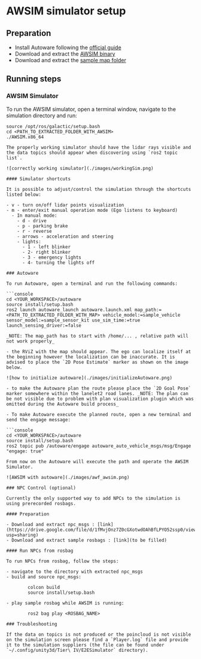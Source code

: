 # AWSIM simulator setup

## Preparation

- Install Autoware following the [official guide](https://autowarefoundation.github.io/autoware-documentation/main/installation/autoware/source-installation/)
- Download and extract the [AWSIM binary](https://drive.google.com/file/d/1jgB_A5cSso9dzcNffQYthe07GG07QLQh/view?usp=sharing)
- Download and extract the [sample map folder](https://drive.google.com/file/d/1vGFI0o0zQ-gRZYqKrPbnrtCN3c3-92Fy/view?usp=sharing)

## Running steps

### AWSIM Simulator

To run the AWSIM simulator, open a terminal window, navigate to the simulation directory and run:

```console
source /opt/ros/galactic/setup.bash
cd <PATH_TO_EXTRACTED_FOLDER_WITH_AWSIM>
./AWSIM.x86_64

The properly working simulator should have the lidar rays visible and the data topics should appear when discovering using `ros2 topic list`.

![correctly working simulator](./images/workingSim.png)

#### Simulator shortcuts

It is possible to adjust/control the simulation through the shortcuts listed below:

- v - turn on/off lidar points visualization
- m - enter/exit manual operation mode (Ego listens to keyboard)
  - In manual mode:
    - d - drive
    - p - parking brake
    - r - reverse
    - arrows - acceleration and steering
    - lights:
      - 1 - left blinker
      - 2- right blinker
      - 3 - emergency lights
      - 4- turning the lights off

### Autoware

To run Autoware, open a terminal and run the following commands:

```console
cd <YOUR_WORKSPACE>/autoware
source install/setup.bash
ros2 launch autoware_launch autoware.launch.xml map_path:=<PATH_TO_EXTRACTED_FOLDER_WITH_MAP> vehicle_model:=sample_vehicle sensor_model:=sample_sensor_kit use_sim_time:=true launch_sensing_driver:=false

_NOTE: The map_path has to start with /home/... , relative path will not work properly_

- the RViZ with the map should appear. The ego can localize itself at the beginning however the localization can be inaccurate. It is advised to place the `2D Pose Estimate` marker as shown on the image below.

![how to initialize autoware](./images/initializeAutoware.png)

- to make the Autoware plan the route please place the `2D Goal Pose` marker somewhere within the lanelet2 road lanes. _NOTE: The plan can be not visible due to problem with plan visualization plugin which was omitted during the Autoware build process_

- To make Autoware execute the planned route, open a new terminal and send the engage message:

```console
cd <YOUR_WORKSPACE>/autoware
source install/setup.bash
ros2 topic pub /autoware/engage autoware_auto_vehicle_msgs/msg/Engage "engage: true"

From now on the Autoware will execute the path and operate the AWSIM Simulator.

![AWSIM with autoware](./images/awf_awsim.png)

### NPC Control (optional)

Currently the only supported way to add NPCs to the simulation is using prerecorded rosbags.

#### Preparation

- Download and extract npc_msgs : [link](https://drive.google.com/file/d/1fMvjOnz7Z0cGXotwdOAhBfLPYO52ssp0/view?usp=sharing)
- Download and extract sample rosbags : [link](to be filled)

#### Run NPCs from rosbag

To run NPCs from rosbag, follow the steps:

- navigate to the directory with extracted npc_msgs
- build and source npc_msgs:

        colcon build
        source install/setup.bash

- play sample rosbag while AWSIM is running:

        ros2 bag play <ROSBAG_NAME>

### Troubleshooting

If the data on topics is not produced or the poincloud is not visible on the simulation screen please find a `Player.log` file and provide it to the simulation suppliers (the file can be found under `~/.config/unity3d/Tier\ IV/E2ESimulator` directory).
```

